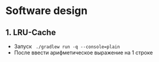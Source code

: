 # Software design
## 1. LRU-Cache
* Запуск ` ./gradlew run -q --console=plain`
* После ввести арифметическое выражение на 1 строке